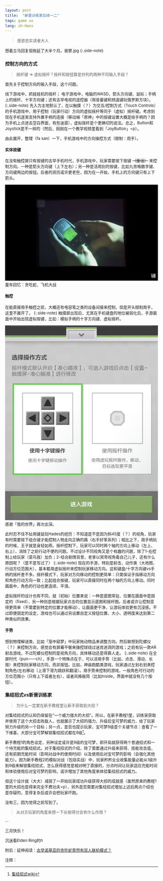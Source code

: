 ```yaml
---
layout: post
title:  "新晋训练家后续一二"
tags: game ux
lang: zh-Hans
---
```

><font size=2>感恩忠实读者大人

想着立马回复但拖延了大半个月。谢罪.jpg
{:.side-note}

### 控制方向的方式

> 摇杆键 => 虚拟摇杆？摇杆和按钮算是并列的两种不同输入手段？

首先关于控制方向的输入手段，这个问题。

线下游戏中，抓娃娃机的摇杆；
电子游戏中，电脑的WASD、箭头方向键、鼠标；手柄上的摇杆、十字方向键；还有古早电视的遥控器（用音量键和频道键玩俄罗斯方块）。
{:.side-note}
先入为主地默认了，在以触摸（？）为交互/控制方式（Touch Controls）的手机游戏中，用于控制（玩家行动）方向的虚拟摇杆等同于（虚拟）摇杆键。考虑到现在手机逐渐支持外置手柄的连接（移动端「原神」中的按键设置大概是给手柄的？因为手机上点进去空白界面，有些迷惑），虚拟摇杆是个更确切的说法。总之，Button和Joystick是不一样的（然后，刚刚在一个教学视频里看到「JoyButton」=p）。

由此展开，整理（fa san）一下，手机游戏中的方向操控方式（限制：用手）。

#### 实体按键
在没有触控屏只有按键的古早手机时代，手机游戏中，玩家需要按下按键
~~（废话）~~
来控制方向。一种是箭头方向键（上下左右）；另一种是活用别的按键，比如九宫格数字键、方向键两边的按钮。后者的资历或许更老些，因为在一开始，手机上的方向键只有上下箭头。

![screenshot](/assets/images/posts/220304/01.png)<font size=2>童年回忆：贪吃蛇、飞机大战

#### 触控
在能直接用手触控之前，大概还有电容笔之类的设备间接来控制，但是开头限制用手，这里不展开了。
{:.side-note}
触摸屏出现后，尤其在手机键盘的地位被弱化后，手游画面中开始出现虚拟按键，比如：模拟手柄的十字方向键、虚拟摇杆。

![screenshot](/assets/images/posts/220304/02.png)<font size=2>感谢「我的世界」再次出演。

此时忍不住不扯用键鼠玩Hades的经历：不知道是不是因为斜45度（？）的视角，玩家有时需要按下组合键才能控制人物走向正确的路（右手好笨系列）；相比之下，用手柄玩的时候，王子就是身轻如燕。摇杆控制下，玩家可以同时两个轴的方向上移动（左上、右上），消除了之前行动不便的问题。不过设计不同视角又是个有趣的问题，除了1-在控制上给玩家（菜鸟我）加负；2-结合剧情背景，老爹以冥帝视角看自己儿子，还有什么原因呢？（是不是写过了）
{:.side-note}
现在的手游，特别是射击、动作类（大地图、行动方位范围大），基本都用虚拟摇杆来控制玩家移动方向。这和键盘/十字方向键vs手柄的摇杆差不多。摇杆模式下，玩家对方向移动的控制更简单：只需保证手指移动方向和角色行动方向一致；比起组合按键，玩家可以直接同时在两个轴的方向上移动。同时画面中，角色的行动也更连续、平滑。

虚拟摇杆的设计也有不同，就（初始）位置来说：一种是底图常驻、位置在画面中是固定的（fixed），另一种则是根据玩家点击的位置显示底图和摇杆图。后者或许让控制变得更简单（不需要到特定的位置才能移动），让画面更干净，让游玩体验更有沉浸感。不过即便固定的设定，游戏也可以通过另设置自定义按钮位置、大小、透明度来达到第二种类似的效果。

#### 手势
想到物理解谜类，比如「笼中窥梦」中玩家拖动物品来调整方向。然后联想到陀螺仪（？）来控制方向，感觉会有屏幕平衡来操控球绕过迷宫进洞的游戏；之前有玩一款AR射击游戏，不过陀螺仪控制的是视角方向，具体移动还是得靠人走。
{:.side-note}
在全屏时代（pun——ch），手游一个特殊点在于，可以活用手势（比如，点击、滑动、长按）来控制玩家移动方向，而非按钮。比如，神庙跑酷类游戏，玩家通过左划右划来控制角色/左右移动（上滑下滑为跳跃和翻滚）。用手势来控制的游戏，一般角色可行动的方位范围小（只有上下或者左右），或者风格极简（比如Inside，界面中就没有几个按钮）。

### 集结招式vs新晋训练家

> 为什么一定要在新手教程里让新手获取到大招？

对集结招式的认知仍保留在“一个威力强大的大招”。所以，在新手教程1里，训练家获取并使用了这个大招击败敌人，也就展示了大招的强力、升级后宝可梦的威力，给了玩家努力升级的另一个目标；另一点，是否也提示玩家，宝可梦9级是个关键节点：查看了一下维基，大部分宝可梦解锁集结招式都在9级[^1]。

新手教程1的角色设定，另种设定或许是9级的宝可梦，即开局就获得两个普通招式和一个待充能的集结招式。对于集结招式的介绍，除了需要通过升级来获得、技能攻击值，还有前期充能时间（影响对战中的使用时间）以及使用后对宝可梦的影响（会强化其他能力）。因为新手教程2的模拟对战（包括实战）中，玩家矜矜业业收集能量必能从1级升到9级来解锁集结招式，怎么获得感觉是相对明了直接的，分点时间让玩家适应充能时间和体验使用后对宝可梦的影响，或许增加了其他角度来体验集结招式的威力。

但这个设计就（大大）减弱了一开始玩家成功升级获得大招的成就感（虽然原来的教程1里的大招也是得来完全不费功夫=p），另外是否需要对集结招式增加上述后两点介绍也是存疑的，变得复杂后或许会把玩家吓跑。

没有三，因为觉得之前写到了。
> 从对方玩家的角度来想一下长按得分会有什么作用？

···

三月快乐！

沉迷看Elden Ring的h


附后：延伸阅读：[古早诺基亚的贪吃蛇竟然有双人联机模式？](https://www.youtube.com/watch?v=PtXfE3wGORA)

注释：

[^1]:[集结招式wiki](https://wiki.52poke.com/wiki/%E9%9B%86%E7%BB%93%E6%8B%9B%E5%BC%8F)
